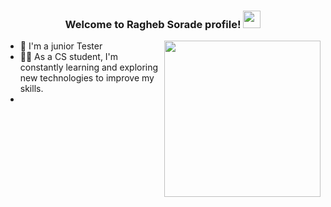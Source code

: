<h3 align="center">
  Welcome to Ragheb Sorade profile!

  <img src="https://media.giphy.com/media/hvRJCLFzcasrR4ia7z/giphy.gif" width="28">

</h3>

<img width="250" align="right" src="https://c.tenor.com/_DOBjnGspYAAAAAM/code-coding.gif">




- 🏢 I'm a  junior Tester 
- 👨‍💻 As a CS student, I'm constantly learning and exploring new technologies to improve my skills.
- 

